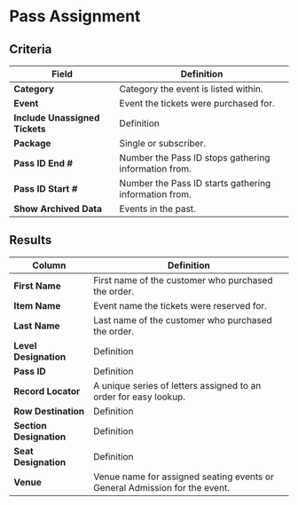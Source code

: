 # Pass Assignment

## Criteria

| **Field** | **Definition** |
| --- | --- |
| **Category** | Category the event is listed within. |
| **Event** | Event the tickets were purchased for. |
| **Include Unassigned Tickets** | Definition |
| **Package** | Single or subscriber. |
| **Pass ID End \#** | Number the Pass ID stops gathering information from. |
| **Pass ID Start \#** | Number the Pass ID starts gathering information from.  |
| **Show Archived Data** | Events in the past. |

## Results

| **Column** | **Definition** |
| --- | --- |
| **First Name** | First name of the customer who purchased the order. |
| **Item Name** | Event name the tickets were reserved for. |
| **Last Name** | Last name of the customer who purchased the order. |
| **Level Designation** | Definition |
| **Pass ID** | Definition |
| **Record Locator** | A unique series of letters assigned to an order for easy lookup. |
| **Row Destination** | Definition |
| **Section Designation** | Definition |
| **Seat Designation** | Definition |
| **Venue** | Venue name for assigned seating events or General Admission for the event. |

